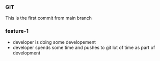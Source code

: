 ### GIT
This is the first commit from main branch

### feature-1
* developer is doing some developement
* developer spends some time and pushes to git lot of time as part of development